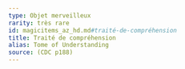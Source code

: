 ```yaml
---
type: Objet merveilleux
rarity: très rare
id: magicitems_az_hd.md#traité-de-compréhension
title: Traité de compréhension
alias: Tome of Understanding
source: (CDC p188)
---
```


